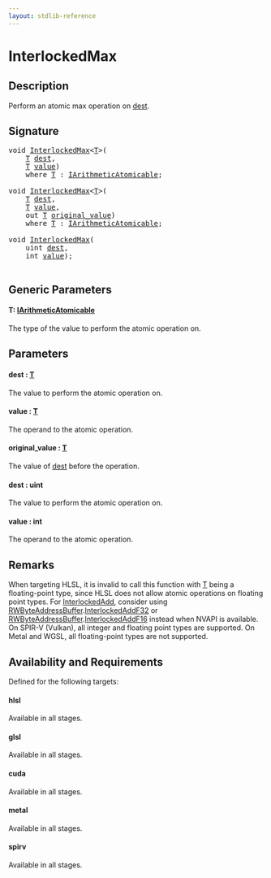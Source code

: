 ```yaml
---
layout: stdlib-reference
---
```


# InterlockedMax

## Description

Perform an atomic max operation on <span class='code'><a href="interlockedmax-0b.html#decl-dest" class="code_param">dest</a></span>.



## Signature 

<pre>
<span class="code_keyword">void</span> <a href="interlockedmax-0b.html">InterlockedMax</a>&lt;<a href="interlockedmax-0b.html#typeparam-T" class="code_type">T</a>&gt;(
    <a href="interlockedmax-0b.html#typeparam-T" class="code_type">T</a> <a href="interlockedmax-0b.html#decl-dest" class="code_param">dest</a>,
    <a href="interlockedmax-0b.html#typeparam-T" class="code_type">T</a> <a href="interlockedmax-0b.html#decl-value" class="code_param">value</a>)
    <span class='code_keyword'>where</span> <a href="interlockedmax-0b.html#typeparam-T" class="code_type">T</a> : <a href="../interfaces/iarithmeticatomicable-01b/index.html" class="code_type">IArithmeticAtomicable</a>;

<span class="code_keyword">void</span> <a href="interlockedmax-0b.html">InterlockedMax</a>&lt;<a href="interlockedmax-0b.html#typeparam-T" class="code_type">T</a>&gt;(
    <a href="interlockedmax-0b.html#typeparam-T" class="code_type">T</a> <a href="interlockedmax-0b.html#decl-dest" class="code_param">dest</a>,
    <a href="interlockedmax-0b.html#typeparam-T" class="code_type">T</a> <a href="interlockedmax-0b.html#decl-value" class="code_param">value</a>,
    <span class="code_keyword">out</span> <a href="interlockedmax-0b.html#typeparam-T" class="code_type">T</a> <a href="interlockedmax-0b.html#decl-original_value" class="code_param">original_value</a>)
    <span class='code_keyword'>where</span> <a href="interlockedmax-0b.html#typeparam-T" class="code_type">T</a> : <a href="../interfaces/iarithmeticatomicable-01b/index.html" class="code_type">IArithmeticAtomicable</a>;

<span class="code_keyword">void</span> <a href="interlockedmax-0b.html">InterlockedMax</a>(
    <span class="code_keyword">uint</span> <a href="interlockedmax-0b.html#decl-dest" class="code_param">dest</a>,
    <span class="code_keyword">int</span> <a href="interlockedmax-0b.html#decl-value" class="code_param">value</a>);

</pre>

## Generic Parameters

####  <a id="typeparam-T"></a>T: [IArithmeticAtomicable](../interfaces/iarithmeticatomicable-01b/index.html)
The type of the value to perform the atomic operation on.


## Parameters

####  <a id="decl-dest"></a>dest  : [T](interlockedmax-0b.html#typeparam-T)
The value to perform the atomic operation on.

####  <a id="decl-value"></a>value  : [T](interlockedmax-0b.html#typeparam-T)
The operand to the atomic operation.

####  <a id="decl-original_value"></a>original\_value  : [T](interlockedmax-0b.html#typeparam-T)
The value of <span class='code'><a href="interlockedmax-0b.html#decl-dest" class="code_param">dest</a></span> before the operation.

####  <a id="decl-dest"></a>dest  : uint
The value to perform the atomic operation on.

####  <a id="decl-value"></a>value  : int
The operand to the atomic operation.


## Remarks
When targeting HLSL, it is invalid to call this function with <span class='code'><a href="interlockedmax-0b.html#typeparam-T" class="code_type">T</a></span> being a floating-point type, since
HLSL does not allow atomic operations on floating point types. For <span class='code'><a href=".html">InterlockedAdd</a></span>, consider using
<span class='code'><a href="../types/rwbyteaddressbuffer-0126d/index.html" class="code_type">RWByteAddressBuffer</a>.<a href=".html">InterlockedAddF32</a></span> or <span class='code'><a href="../types/rwbyteaddressbuffer-0126d/index.html" class="code_type">RWByteAddressBuffer</a>.<a href=".html">InterlockedAddF16</a></span> instead when NVAPI is available.
On SPIR-V (Vulkan), all integer and floating point types are supported.
On Metal and WGSL, all floating-point types are not supported.


## Availability and Requirements

Defined for the following targets:

#### hlsl
Available in all stages.

#### glsl
Available in all stages.

#### cuda
Available in all stages.

#### metal
Available in all stages.

#### spirv
Available in all stages.



